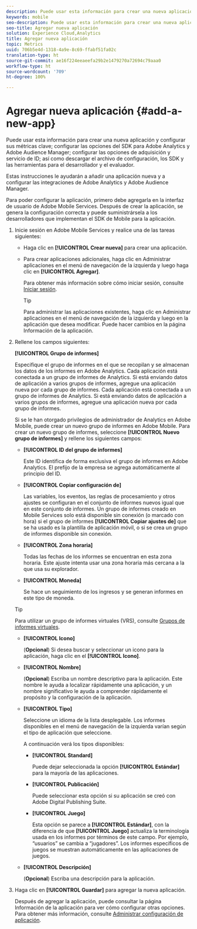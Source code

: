 ```yaml
---
description: Puede usar esta información para crear una nueva aplicación y configurar sus métricas clave; configurar las opciones del SDK para Adobe Analytics y Adobe Audience Manager; configurar las opciones de adquisición y servicio de ID; así como descargar el archivo de configuración, los SDK y las herramientas para el desarrollador y el evaluador.
keywords: mobile
seo-description: Puede usar esta información para crear una nueva aplicación y configurar sus métricas clave; configurar las opciones del SDK para Adobe Analytics y Adobe Audience Manager; configurar las opciones de adquisición y servicio de ID; así como descargar el archivo de configuración, los SDK y las herramientas para el desarrollador y el evaluador.
seo-title: Agregar nueva aplicación
solution: Experience Cloud,Analytics
title: Agregar nueva aplicación
topic: Metrics
uuid: 706b5e4d-1318-4a9e-8c69-ffabf51fa02c
translation-type: ht
source-git-commit: ae16f224eeaeefa29b2e1479270a72694c79aaa0
workflow-type: ht
source-wordcount: '709'
ht-degree: 100%

---
```



# Agregar nueva aplicación {#add-a-new-app}

Puede usar esta información para crear una nueva aplicación y configurar sus métricas clave; configurar las opciones del SDK para Adobe Analytics y Adobe Audience Manager; configurar las opciones de adquisición y servicio de ID; así como descargar el archivo de configuración, los SDK y las herramientas para el desarrollador y el evaluador.

Estas instrucciones le ayudarán a añadir una aplicación nueva y a configurar las integraciones de Adobe Analytics y Adobe Audience Manager.

Para poder configurar la aplicación, primero debe agregarla en la interfaz de usuario de Adobe Mobile Services. Después de crear la aplicación, se genera la configuración correcta y puede suministrársela a los desarrolladores que implementan el SDK de Mobile para la aplicación.

1. Inicie sesión en Adobe Mobile Services y realice una de las tareas siguientes:

   * Haga clic en **[!UICONTROL Crear nueva]** para crear una aplicación.
   * Para crear aplicaciones adicionales, haga clic en Administrar aplicaciones en el menú de navegación de la izquierda y luego haga clic en **[!UICONTROL Agregar]**.

      Para obtener más información sobre cómo iniciar sesión, consulte [Iniciar sesión](/help/using/gs/gs-signin.md).

      >[!TIP]
      >
      >Para administrar las aplicaciones existentes, haga clic en Administrar aplicaciones en el menú de navegación de la izquierda y luego en la aplicación que desea modificar. Puede hacer cambios en la página Información de la aplicación.

1. Rellene los campos siguientes:

   **[!UICONTROL Grupo de informes]**

   Especifique el grupo de informes en el que se recopilan y se almacenan los datos de los informes en Adobe Analytics. Cada aplicación está conectada a un grupo de informes de Analytics. Si está enviando datos de aplicación a varios grupos de informes, agregue una aplicación nueva por cada grupo de informes. Cada aplicación está conectada a un grupo de informes de Analytics. Si está enviando datos de aplicación a varios grupos de informes, agregue una aplicación nueva por cada grupo de informes.

   Si se le han otorgado privilegios de administrador de Analytics en Adobe Mobile, puede crear un nuevo grupo de informes en Adobe Mobile. Para crear un nuevo grupo de informes, seleccione **[!UICONTROL Nuevo grupo de informes]** y rellene los siguientes campos:

   * **[!UICONTROL ID del grupo de informes]**

      Este ID identifica de forma exclusiva el grupo de informes en Adobe Analytics. El prefijo de la empresa se agrega automáticamente al principio del ID.

   * **[!UICONTROL Copiar configuración de]**

      Las variables, los eventos, las reglas de procesamiento y otros ajustes se configuran en el conjunto de informes nuevos igual que en este conjunto de informes. Un grupo de informes creado en Mobile Services solo está disponible sin conexión (o marcado con hora) si el grupo de informes **[!UICONTROL Copiar ajustes de]** que se ha usado es la plantilla de aplicación móvil, o si se crea un grupo de informes disponible sin conexión.

   * **[!UICONTROL Zona horaria]**

      Todas las fechas de los informes se encuentran en esta zona horaria. Este ajuste intenta usar una zona horaria más cercana a la que usa su explorador.

   * **[!UICONTROL Moneda]**

      Se hace un seguimiento de los ingresos y se generan informes en este tipo de moneda.
   >[!TIP]
   >
   >Para utilizar un grupo de informes virtuales (VRS), consulte [Grupos de informes virtuales](/help/using/manage-apps/c-mob-vrs.md).

   * **[!UICONTROL Icono]**

      (**Opcional**) Si desea buscar y seleccionar un icono para la aplicación, haga clic en el **[!UICONTROL Icono]**.

   * **[!UICONTROL Nombre]**

      (**Opcional**) Escriba un nombre descriptivo para la aplicación. Este nombre le ayuda a localizar rápidamente una aplicación, y un nombre significativo le ayuda a comprender rápidamente el propósito y la configuración de la aplicación.

   * **[!UICONTROL Tipo]**

      Seleccione un idioma de la lista desplegable. Los informes disponibles en el menú de navegación de la izquierda varían según el tipo de aplicación que seleccione.

      A continuación verá los tipos disponibles:

      * **[!UICONTROL Standard]**

         Puede dejar seleccionada la opción **[!UICONTROL Estándar]** para la mayoría de las aplicaciones.

      * **[!UICONTROL Publicación]**

         Puede seleccionar esta opción si su aplicación se creó con Adobe Digital Publishing Suite.

      * **[!UICONTROL Juego]**

         Esta opción se parece a **[!UICONTROL Estándar]**, con la diferencia de que **[!UICONTROL Juego]** actualiza la terminología usada en los informes por términos de este campo. Por ejemplo, “usuarios” se cambia a “jugadores”. Los informes específicos de juegos se muestran automáticamente en las aplicaciones de juegos.
   * **[!UICONTROL Descripción]**

      (**Opcional**) Escriba una descripción para la aplicación.



1. Haga clic en **[!UICONTROL Guardar]** para agregar la nueva aplicación.

   Después de agregar la aplicación, puede consultar la página Información de la aplicación para ver cómo configurar otras opciones. Para obtener más información, consulte [Administrar configuración de aplicación](/help/using/c-manage-app-settings/c-manage-app-settings.md).
